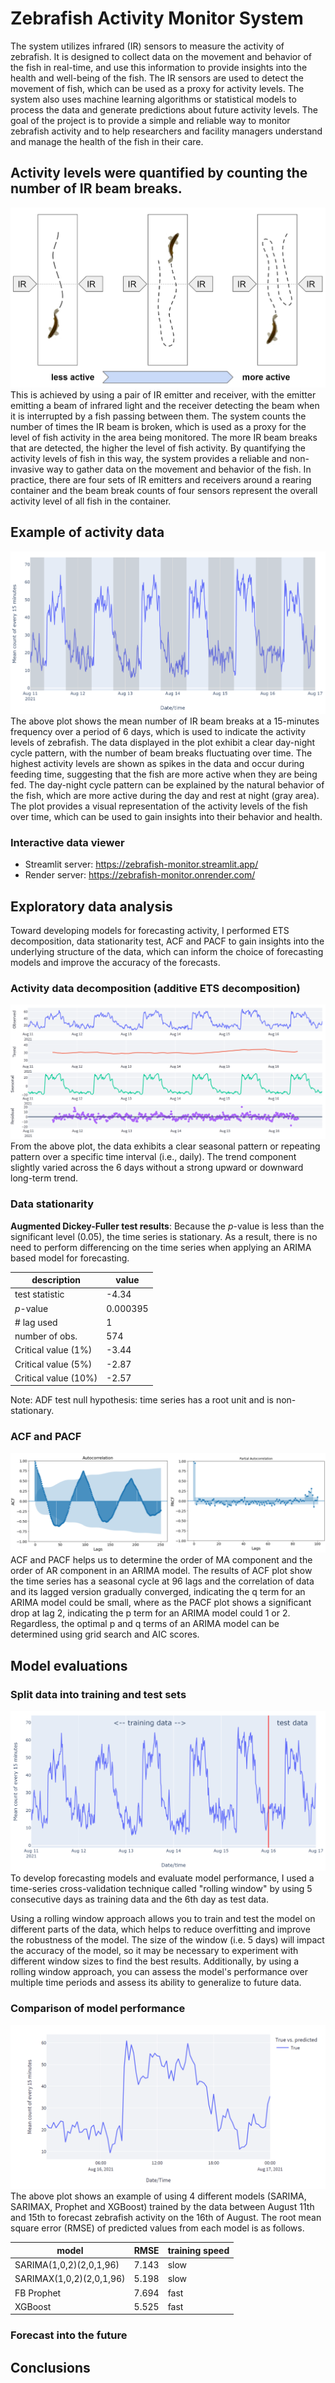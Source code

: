# Zebrafish Activity Monitor System
The system utilizes infrared (IR) sensors to measure the activity of zebrafish. It is designed to collect data on the movement and behavior of the fish in real-time, and use this information to provide insights into the health and well-being of the fish. The IR sensors are used to detect the movement of fish, which can be used as a proxy for activity levels. The system also uses machine learning algorithms or statistical models to process the data and generate predictions about future activity levels. The goal of the project is to provide a simple and reliable way to monitor zebrafish activity and to help researchers and facility managers understand and manage the health of the fish in their care.

## Activity levels were quantified by counting the number of IR beam breaks.
![activity_measured_by_IR](pic/activity_measured_by_IR.jpg)
This is achieved by using a pair of IR emitter and receiver, with the emitter emitting a beam of infrared light and the receiver detecting the beam when it is interrupted by a fish passing between them. The system counts the number of times the IR beam is broken, which is used as a proxy for the level of fish activity in the area being monitored. The more IR beam breaks that are detected, the higher the level of fish activity. By quantifying the activity levels of fish in this way, the system provides a reliable and non-invasive way to gather data on the movement and behavior of the fish. In practice, there are four sets of IR emitters and receivers around a rearing container and the beam break counts of four sensors represent the overall activity level of all fish in the container.

## Example of activity data
![example_data](pic/example_data.png)
The above plot shows the mean number of IR beam breaks at a 15-minutes frequency over a period of 6 days, which is used to indicate the activity levels of zebrafish. The data displayed in the plot exhibit a clear day-night cycle pattern, with the number of beam breaks fluctuating over time. The highest activity levels are shown as spikes in the data and occur during feeding time, suggesting that the fish are more active when they are being fed. The day-night cycle pattern can be explained by the natural behavior of the fish, which are more active during the day and rest at night (gray area). The plot provides a visual representation of the activity levels of the fish over time, which can be used to gain insights into their behavior and health.

### Interactive data viewer
- Streamlit server: https://zebrafish-monitor.streamlit.app/
- Render server: https://zebrafish-monitor.onrender.com/

## Exploratory data analysis
Toward developing models for forecasting activity, I performed ETS decomposition, data stationarity test, ACF and PACF to gain insights into the underlying structure of the data, which can inform the choice of forecasting models and improve the accuracy of the forecasts.
### Activity data decomposition (additive ETS decomposition)
![](pic/ETS_decomposition.png)
From the above plot, the data exhibits a clear seasonal pattern or repeating pattern over a specific time interval (i.e., daily). The trend component slightly varied across the 6 days without a strong upward or downward long-term trend.   
### Data stationarity
**Augmented Dickey-Fuller test results**: Because the *p*-value is less than the significant level (0.05), the time series is stationary. As a result, there is no need to perform differencing on the time series when applying an ARIMA based model for forecasting.  

| description | value |
|---|---|
| test statistic | -4.34 |
| *p*-value | 0.000395 |
| # lag used | 1 |
| number of obs. | 574 |
| Critical value (1%) | -3.44 |
| Critical value (5%) | -2.87 |
| Critical value (10%)| -2.57 |

Note: ADF test null hypothesis: time series has a root unit and is non-stationary.

### ACF and PACF
![](pic/ACF_PACF.png)
ACF and PACF helps us to determine the order of MA component and the order of AR component in an ARIMA model. The results of ACF plot show the time series has a seasonal cycle at 96 lags and the correlation of data and its lagged version gradually converged, indicating the q term for an ARIMA model could be small, where as the PACF plot shows a significant drop at lag 2, indicating the p term for an ARIMA model could 1 or 2. Regardless, the optimal p and q terms of an ARIMA model can be determined using grid search and AIC scores.   

## Model evaluations

### Split data into training and test sets
![](pic/datasplit.png)
To develop forecasting models and evaluate model performance, I used a time-series cross-validation technique called "rolling window" by using 5 consecutive days as training data and the 6th day as test data.

Using a rolling window approach allows you to train and test the model on different parts of the data, which helps to reduce overfitting and improve the robustness of the model. The size of the window (i.e. 5 days) will impact the accuracy of the model, so it may be necessary to experiment with different window sizes to find the best results. Additionally, by using a rolling window approach, you can assess the model's performance over multiple time periods and assess its ability to generalize to future data.

### Comparison of model performance
![](pic/TestResult_ModelCompare.gif)
The above plot shows an example of using 4 different models (SARIMA, SARIMAX, Prophet and XGBoost) trained by the data between August 11th and 15th to forecast zebrafish activity on the 16th of August. The root mean square error (RMSE) of predicted values from each model is as follows.

| model | RMSE | training speed |
| --- | --- | --- |
| SARIMA(1,0,2)(2,0,1,96) | 7.143 | slow |
| SARIMAX(1,0,2)(2,0,1,96)| 5.198 | slow |
| FB Prophet | 7.694 | fast |
| XGBoost | 5.525 | fast |

### Forecast into the future

## Conclusions
